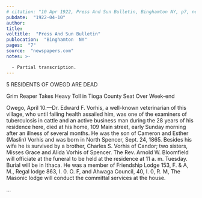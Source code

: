 ```yaml
---
# citation: "10 Apr 1922, Press And Sun Bulletin, Binghamton NY, p7, newspapers.com."
pubdate:  "1922-04-10"
author: 
title: 
voltitle:  "Press And Sun Bulletin"
publocation:  "Binghamton  NY"
pages:  "7"
source:  "newspapers.com"
notes: >- 

  - Partial transcription.
---
```

5 RESIDENTS OF OWEGD ARE DEAD 

Grim Reaper Takes Heavy Toll in Tioga County Seat Over Week-end 

Owego, April 10.—Dr. Edward F. Vorhis, a well-known veterinarian of this village, who until failing health assailed him, was one of the examiners of tuberculosis in cattle and an active business man during the 28 years of his residence here, died at his home, 109 Main street, early Sunday morning after an illness of several months. He was the son of Cameron and Esther (Maslin) Vorhis and was born in North Spencer, Sept. 24, 1865. Besides his wife he is survived by a brother, Charles S. Vorhis of Candor; two sisters, Misses Grace and Alida Vorhis of Spencer. The Rev. Arnold W. Bloomfield will officiate at the funeral to be held at the residence at 11 a. m. Tuesday. Burial will be in Ithaca. He was a member of Friendship Lodge 153, F. & A, M., Regal lodge 863, I. 0. O. F, and Ahwaga Council, 40, I. 0, R. M, The Masonic lodge will conduct the committal services at the house. 

…

